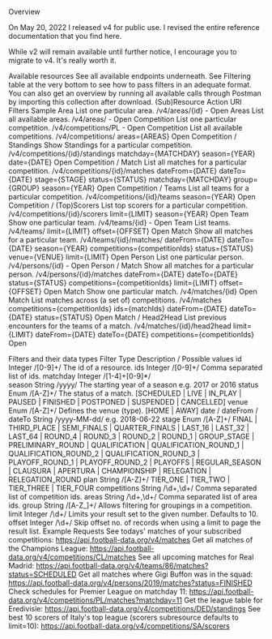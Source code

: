 Overview

On May 20, 2022 I released v4 for public use. I revised the entire reference documentation that you find here.

While v2 will remain available until further notice, I encourage you to migrate to v4. It's really worth it.


Available resources
See all available endpoints underneath. See Filtering table at the very bottom to see how to pass filters in an adequate format. You can also get an overview by running all available calls through Postman by importing this collection after download.
(Sub)Resource	Action	URI	Filters	Sample
Area	List one particular area.	/v4/areas/{id}	-	Open
Areas	List all available areas.	/v4/areas/	-	Open
Competition	List one particular competition.	/v4/competitions/PL	-	Open
Competition	List all available competitions.	/v4/competitions/	areas={AREAS}
Open
Competition / Standings	Show Standings for a particular competition.	/v4/competitions/{id}/standings	matchday={MATCHDAY}
season={YEAR}
date={DATE}	Open
Competition / Match	List all matches for a particular competition.	/v4/competitions/{id}/matches	dateFrom={DATE}
dateTo={DATE}
stage={STAGE}
status={STATUS}
matchday={MATCHDAY}
group={GROUP}
season={YEAR}	Open
Competition / Teams	List all teams for a particular competition.	/v4/competitions/{id}/teams	season={YEAR}	Open
Competition / (Top)Scorers	List top scorers for a particular competition.	/v4/competitions/{id}/scorers	limit={LIMIT}
season={YEAR}	Open
Team	Show one particular team.	/v4/teams/{id}	-	Open
Team	List teams.	/v4/teams/	limit={LIMIT}
offset={OFFSET}	Open
Match	Show all matches for a particular team.	/v4/teams/{id}/matches/	dateFrom={DATE}
dateTo={DATE}
season={YEAR}
competitions={competitionIds}
status={STATUS}
venue={VENUE}
limit={LIMIT}	Open
Person	List one particular person.	/v4/persons/{id}	-	Open
Person / Match	Show all matches for a particular person.	/v4/persons/{id}/matches	dateFrom={DATE}
dateTo={DATE}
status={STATUS}
competitions={competitionIds}
limit={LIMIT}
offset={OFFSET}	Open
Match	Show one particular match.	/v4/matches/{id}		Open
Match	List matches across (a set of) competitions.	/v4/matches	competitions={competitionIds}
ids={matchIds}
dateFrom={DATE}
dateTo={DATE}
status={STATUS}	Open
Match / Head2Head	List previous encounters for the teams of a match.	/v4/matches/{id}/head2head	limit={LIMIT}
dateFrom={DATE}
dateTo={DATE}
competitions={competitionIds}	Open

Filters and their data types
Filter	Type	Description / Possible values
id	Integer /[0-9]+/	The id of a resource.
ids	Integer /[0-9]+/	Comma separated list of ids.
matchday	Integer /[1-4]+[0-9]*/	
season	String /yyyy/	The starting year of a season e.g. 2017 or 2016
status	Enum /[A-Z]+/	The status of a match. [SCHEDULED | LIVE | IN_PLAY | PAUSED | FINISHED | POSTPONED | SUSPENDED | CANCELLED]
venue	Enum /[A-Z]+/	Defines the venue (type). [HOME | AWAY]
date / dateFrom / dateTo	String /yyyy-MM-dd/	e.g. 2018-06-22
stage	Enum /[A-Z]+/	FINAL | THIRD_PLACE | SEMI_FINALS | QUARTER_FINALS | LAST_16 | LAST_32 | LAST_64 | ROUND_4 | ROUND_3 | ROUND_2 | ROUND_1 | GROUP_STAGE | PRELIMINARY_ROUND | QUALIFICATION | QUALIFICATION_ROUND_1 | QUALIFICATION_ROUND_2 | QUALIFICATION_ROUND_3 | PLAYOFF_ROUND_1 | PLAYOFF_ROUND_2 | PLAYOFFS | REGULAR_SEASON | CLAUSURA | APERTURA | CHAMPIONSHIP | RELEGATION | RELEGATION_ROUND
plan	String /[A-Z]+/	TIER_ONE | TIER_TWO | TIER_THREE | TIER_FOUR
competitions	String /\d+,\d+/	Comma separated list of competition ids.
areas	String /\d+,\d+/	Comma separated list of area ids.
group	String /[A-Z_]+/	Allows filtering for groupings in a competition.
limit	Integer /\d+/	Limits your result set to the given number. Defaults to 10.
offset	Integer /\d+/	Skip offset no. of records when using a limit to page the result list.
Example Requests
See todays' matches of your subscribed competitions:
https://api.football-data.org/v4/matches
Get all matches of the Champions League:
https://api.football-data.org/v4/competitions/CL/matches
See all upcoming matches for Real Madrid:
https://api.football-data.org/v4/teams/86/matches?status=SCHEDULED
Get all matches where Gigi Buffon was in the squad:
https://api.football-data.org/v4/persons/2019/matches?status=FINISHED
Check schedules for Premier League on matchday 11:
https://api.football-data.org/v4/competitions/PL/matches?matchday=11
Get the league table for Eredivisie:
https://api.football-data.org/v4/competitions/DED/standings
See best 10 scorers of Italy's top league (scorers subresource defaults to limit=10):
https://api.football-data.org/v4/competitions/SA/scorers